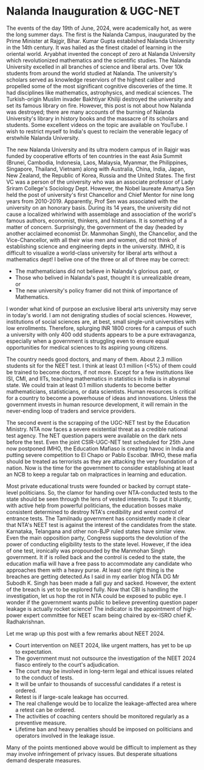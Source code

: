 # Nalanda Inauguration & UGC-NET 

The events of the day 19th of June, 2024, were academically hot, as were the long summer days.  The 
first is the Nalanda Campus, inaugurated by the Prime Minister at Rajgir, Bihar. Kumar Gupta 
established Nalanda University in the 14th century. It was hailed as the finest citadel of learning 
in the oriental world. Aryabhat invented the concept of zero at Nalanda University which revolutionized
mathematics and the scientific studies. The Nalanda University excelled in all branches of science 
and liberal arts. Over 10k students from around the world studied at Nalanda. The university's scholars
served as knowledge reserviors of the highest caliber and propelled some of the most significant 
cognitive discoveries of the time. It had disciplines like mathematics, astrophysics, and medical 
sciences. The Turkish-origin Muslim invader Bakhtiyar Khiliji destroyed the university and set its 
famous library on fire. However, this post is not about how Nalanda was destroyed; there are many
accounts of the burning of Nalanda University's library in history books and the massacre of its
scholars and students. Some excellent videos on the topic are available on YouTube. I wish to 
restrict myself to India's quest to reclaim the venerable legacy of erstwhile Nalanda University.

The new Nalanda University and its ultra modern campus of in Rajgir was funded by cooperative 
efforts of ten countries in the east Asia Summit (Brunei, Cambodia, Indonesia, Laos, Malaysia, 
Myanmar, the Philippines, Singapore, Thailand, Vietnam) along with Australia, China, India, Japan, 
New Zealand, the Republic of Korea, Russia and the United States. The first VC was a person of 
the university who was an associate professor of Lady Sriram College's Sociology Dept. However, 
the Nobel laureate Amartya Sen held the post of university's first Chancellor and Chief Mentor
for nine long years from 2010-2019. Apparently, Prof Sen was associated with the university on an 
honorary basis. During its 14 years, the university did not cause a localized whirlwind with 
assemblage and association of the world's famous authors, economist, thinkers, and historians. 
It is something of a matter of concern. Surprisingly, the government of the day (headed by
another acclaimed economist Dr. Manmohan Singh), the Chancellor, and the Vice-Chancellor, with
all their wise men and women, did not think of establishing science and engineering depts in 
the university. IMHO, it is difficult to visualize a world-class university for liberal arts without
a mathematics dept! I belive one of the three or all of three may be correct:

- The mathematicians did not believe in Nalanda's glorious past, or
- Those who belived in Nalanda's past, thought it is unrealizable dream, or 
- The new university's policy framer did not think of importance of Mathematics.

I wonder what kind of purpose an exclusive liberal arts university may serve in today's world. I am not 
denigrating studies of social sciences. However, institutions of social sciences are, at best, small
single-unit universities with low enrollments. Therefore, splurging INR 1800 crores for a campus of 
such a university with only 400 odd students appears to be a pure extravaganza, especially when a
government is struggling even to ensure equal opportunities for medical sciences to its aspiring 
young citizens. 

The country needs good doctors, and many of them. About 2.3 million students sit for the NEET test. I 
think at least 0.1 million (<5%) of them could be trained to become doctors, if not more. 
Except for a few institutions like ISI, CMI, and IITs, teaching mathematics in statistics in India
is in abysmal state. We could train at least 0.1 million students to become better mathematicians,
statisticians, or data scientists. Human resources is critical for a country to become a
powerhouse of ideas and innovations. Unless the government invests in human resource
development, it will remain in the never-ending loop of traders and service providers.

The second event is the scrapping of the UGC-NET test by the Education Ministry. NTA now faces a severe 
existential threat as a credible national test agency. The NET question papers were 
available on the dark nets before the test. Even the joint CSIR-UGC-NET test scheduled for 25th June
now postponed  IMHO, the Education Mafiaso is creating havoc in India and 
putting severe competition to El Chapo or Pablo Escobar. IMHO, these mafia should be
treated as terrorists as they are attacking the very foundation of a nation. Now is the time for
the government to consider establishing at least an NCB to keep a regular tab on malpractices
in learning and education. 

Most private educational trusts were founded or backed by corrupt state-level politicians. 
So, the clamor for handing over NTA-conducted tests to the state should be seen through the lens of 
vested interests. To put it bluntly, with active help from powerful politicians, the education
bosses make consistent determined to destroy NTA's credibility and wrest control of entrance tests. 
The Tamilnadu government has consistently made it clear that NTA's NEET test is against the interest
of the candidates from the state. Karnataka, Telangana and other non-BJP ruled states have similar
view. Even the main opposition party, Congress supports the devolution of the power of 
conducting eligibility tests to the state level. However, if the idea of one test, ironically 
was propounded by the Manmohan Singh government. It if is rolled back and the control is ceded to the 
state, the education mafia will have a free pass to accommodate any candidate who approaches them
with a heavy purse. At least one right thing is the breaches are getting detected.As I said in my 
earlier blog NTA DG Mr Subodh K. Singh has been made a fall guy and sacked. However, the 
extent of the breach is yet to be explored fully. Now that CBI is handling the investigation, let us
hop the rot in NTA could be exposed to public eye. I wonder if the government wants public to believe
preventing question paper leakage is actually rocket science! The indicator is the appointment of 
high-power expert committee for NEET scam being chaired by ex-ISRO chief K. Radhakrishnan. 

Let me wrap up this post with a few remarks about NEET 2024. 
- Court intervention on NEET 2024, like urgent matters, has yet to be up to expectation.
- The government must not outsource the investigation of the NEET 2024 fiasco entirely to the court's adjudication.
- The court may be involved in long-term legal and ethical issues related to the conduct of tests.
- It will be unfair to thousands of successful candidates if a retest is ordered.
- Retest is if large-scale leakage has occurred.
- The real challenge would be to localize the leakage-affected area where a retest can be ordered.
- The activities of coaching centers should be monitored regularly as a preventive measure. 
- Lifetime ban and heavy penalties should be imposed on politicians and operators involved in the leakage issue. 

Many of the points mentioned above would be difficult to implement as they may involve 
infringement of privacy issues. But desperate situations demand desperate measures. 
